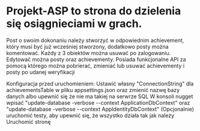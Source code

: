 # Projekt-ASP to strona do dzielenia się osiągnieciami w grach. 
Post o swoim dokonaniu należy stworzyć w odpowiednim achievement, który musi być już wcześniej stworzony, dodatkowo posty można komentować.
Każdy z 3 obiektów można usuwać po zalogowaniu.
Edytować można posty oraz achievementy. 
Posiada funkcjonalne API za pomocą którego można pobrierać, zmieniać lub usuwać achievementy i posty po udanej weryfikacji

Konfiguracja przed uruchomieniem:
Ustawić własny "ConnectionString" dla achievementsTable w pliku appsettings.json oraz zmienić nazwę bazy danych albo upewnić się że nie ma takiej na serwrze SQL
W konsoli nugget wpisać "update-database -verbose --context ApplicationDbContext" oraz "update-database -verbose --context AppIdentityDbContext"
(Opcjonalnie) uruchomić testy, aby upewnić się, że wszystko działa tak jak należy
Uruchomić stronę
